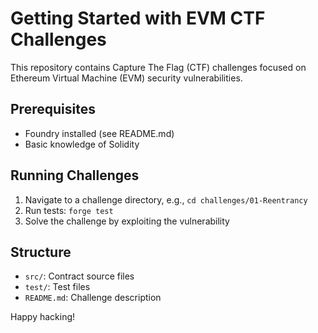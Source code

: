 # Getting Started with EVM CTF Challenges

This repository contains Capture The Flag (CTF) challenges focused on Ethereum Virtual Machine (EVM) security vulnerabilities.

## Prerequisites

- Foundry installed (see README.md)
- Basic knowledge of Solidity

## Running Challenges

1. Navigate to a challenge directory, e.g., `cd challenges/01-Reentrancy`
2. Run tests: `forge test`
3. Solve the challenge by exploiting the vulnerability

## Structure

- `src/`: Contract source files
- `test/`: Test files
- `README.md`: Challenge description

Happy hacking!